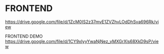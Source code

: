 # FRONTEND 
https://drive.google.com/file/d/1ZcM0IS2z37mvE1ZVZhvLOdDhSva696Rk/view

FRONTEND DEMO
https://drive.google.com/file/d/1CY9xIyyYwaNjNez_yMXGrXls68XkD9sP/view
